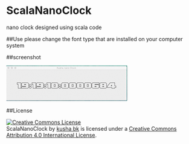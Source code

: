 # ScalaNanoClock
nano clock designed using scala code


##Use
please change the font type that are installed on your computer system



##screenshot

![alt tag](https://github.com/kusha-b-k/ScalaNanoClock/blob/master/kushabknano.gif)


##License

<a rel="license" href="http://creativecommons.org/licenses/by/4.0/"><img alt="Creative Commons License" style="border-width:0" src="https://i.creativecommons.org/l/by/4.0/88x31.png" /></a><br /><span xmlns:dct="http://purl.org/dc/terms/" property="dct:title">ScalaNanoClock</span> by <a xmlns:cc="http://creativecommons.org/ns#" href="https://github.com/kusha-b-k/ScalaNanoClock" property="cc:attributionName" rel="cc:attributionURL">kusha bk</a> is licensed under a <a rel="license" href="http://creativecommons.org/licenses/by/4.0/">Creative Commons Attribution 4.0 International License</a>.
